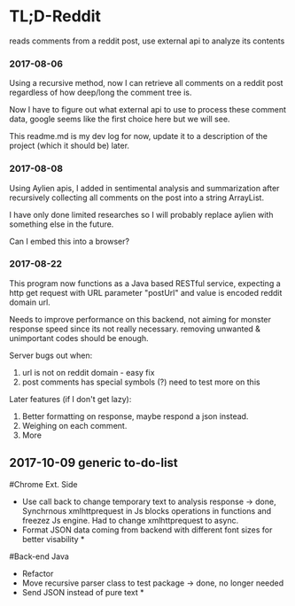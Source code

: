 # TL;D-Reddit

reads comments from a reddit post, use external api to analyze its contents



### 2017-08-06



Using a recursive method, now I can retrieve all comments on a reddit post regardless of how deep/long the comment tree is.



Now I have to figure out what external api to use to process these comment data, google seems like the first choice here but we will see.



This readme.md is my dev log for now, update it to a description of the project (which it should be) later.



### 2017-08-08


Using Aylien apis, I added in sentimental analysis and summarization after recursively collecting all comments on the post into a string ArrayList. 

I have only done limited researches so I will probably replace aylien with something else in the future.

Can I embed this into a browser?



### 2017-08-22


This program now functions as a Java based RESTful service, expecting a http get request with URL parameter "postUrl" and value is encoded reddit domain url.

Needs to improve performance on this backend, not aiming for monster response speed since its not really necessary. removing unwanted & unimportant codes should be enough.

Server bugs out when:
1. url is not on reddit domain - easy fix
2. post comments has special symbols (?) need to test more on this

Later features (if I don't get lazy):
1. Better formatting on response, maybe respond a json instead.
2. Weighing on each comment.
3. More



## 2017-10-09 generic to-do-list


#Chrome Ext. Side
- Use call back to change temporary text to analysis response -> done, Synchrnous xmlhttprequest in Js blocks operations in functions and freezez Js engine. Had to change xmlhttprequest to async.
- Format JSON data coming from backend with different font sizes for better visability *

#Back-end Java
- Refactor
- Move recursive parser class to test package -> done, no longer needed
- Send JSON instead of pure text *
